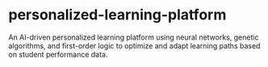 # personalized-learning-platform
An AI-driven personalized learning platform using neural networks, genetic algorithms, and first-order logic to optimize and adapt learning paths based on student performance data.
